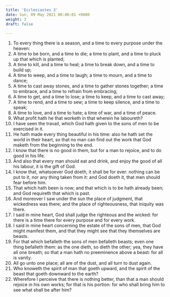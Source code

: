 ```yaml
---
title: 'Ecclesiastes 3'
date: Sun, 09 May 2021 00:00:01 +0000
weight: 3
draft: false
  
---
```


1. To every thing there is a season, and a time to every purpose under the heaven:
2. A time to be born, and a time to die; a time to plant, and a time to pluck up that which is planted;
3. A time to kill, and a time to heal; a time to break down, and a time to build up;
4. A time to weep, and a time to laugh; a time to mourn, and a time to dance;
5. A time to cast away stones, and a time to gather stones together; a time to embrace, and a time to refrain from embracing;
6. A time to get, and a time to lose; a time to keep, and a time to cast away;
7. A time to rend, and a time to sew; a time to keep silence, and a time to speak;
8. A time to love, and a time to hate; a time of war, and a time of peace.
9. What profit hath he that worketh in that wherein he laboureth?
10. I have seen the travail, which God hath given to the sons of men to be exercised in it.
11. He hath made every thing beautiful in his time: also he hath set the world in their heart, so that no man can find out the work that God maketh from the beginning to the end.
12. I know that there is no good in them, but for a man to rejoice, and to do good in his life.
13. And also that every man should eat and drink, and enjoy the good of all his labour, it is the gift of God.
14. I know that, whatsoever God doeth, it shall be for ever: nothing can be put to it, nor any thing taken from it: and God doeth it, that men should fear before him.
15. That which hath been is now; and that which is to be hath already been; and God requireth that which is past.
16. And moreover I saw under the sun the place of judgment, that wickedness was there; and the place of righteousness, that iniquity was there.
17. I said in mine heart, God shall judge the righteous and the wicked: for there is a time there for every purpose and for every work.
18. I said in mine heart concerning the estate of the sons of men, that God might manifest them, and that they might see that they themselves are beasts.
19. For that which befalleth the sons of men befalleth beasts; even one thing befalleth them: as the one dieth, so dieth the other; yea, they have all one breath; so that a man hath no preeminence above a beast: for all is vanity.
20. All go unto one place; all are of the dust, and all turn to dust again.
21. Who knoweth the spirit of man that goeth upward, and the spirit of the beast that goeth downward to the earth?
22. Wherefore I perceive that there is nothing better, than that a man should rejoice in his own works; for that is his portion: for who shall bring him to see what shall be after him?
